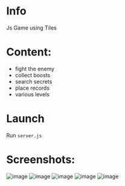 # Info
Js Game using Tiles

# Content:
- fight the enemy
- collect boosts
- search secrets
- place records
- various levels

# Launch
Run <code>server.js</code>

# Screenshots:
![image](https://github.com/Vadsxd/2D-Game/assets/71721490/6d0d9167-fbb6-4433-9564-d75efbbc0aad)
![image](https://github.com/Vadsxd/2D-Game/assets/71721490/83545ac5-83f1-480f-8acf-a6038b7a1be3)
![image](https://github.com/Vadsxd/2D-Game/assets/71721490/bae635e6-6f90-4bf1-a589-a7dea6545df8)
![image](https://github.com/Vadsxd/2D-Game/assets/71721490/a6761589-30bf-4ab3-8ab9-0fb1342ad82b)
![image](https://github.com/Vadsxd/2D-Game/assets/71721490/95e2ad25-d2ac-464e-a5cb-d3b0521ba9ca)
